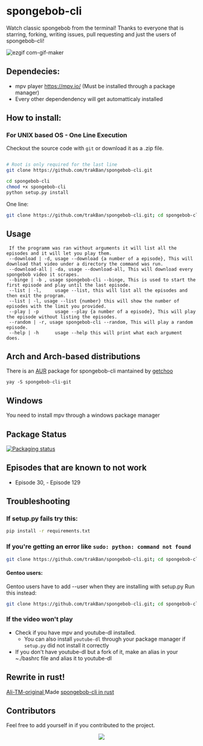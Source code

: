 # spongebob-cli
Watch classic spongebob from the terminal!
Thanks to everyone that is starring, forking, writing issues, pull requesting and just the users of spongebob-cli!

![ezgif com-gif-maker](https://user-images.githubusercontent.com/81049050/165950004-a21d0199-79b5-4ebe-b733-94df1fee918e.gif)

## Dependecies:
- mpv player https://mpv.io/  (Must be installed through a package manager)
- Every other dependendency will get automatticaly installed

## How to install:

### For UNIX based OS - One Line Execution
Checkout the source code with `git` or download it as a .zip file.
```bash

# Root is only required for the last line
git clone https://github.com/trakBan/spongebob-cli.git

cd spongebob-cli
chmod +x spongebob-cli
python setup.py install
```

One line: 
```bash
git clone https://github.com/trakBan/spongebob-cli.git; cd spongebob-cli; chmod +x spongebob-cli; sudo python setup.py install
```

## Usage
```
 If the programm was ran without arguments it will list all the episodes and it will let you play them.
 --download | -d, usage --download {a number of a episode}, This will download that video under a directory the command was run.
 --download-all | -da, usage --download-all, This will download every spongebob video it scrapes.
 --binge | -b , usage spongebob-cli --binge, This is used to start the first episode and play until the last episode.
 --list | -l,     usage --list, this will list all the episodes and then exit the program.
 --list | -l, usage --list {number} this will show the number of episodes with the limit you provided.
 --play | -p      usage --play {a number of a episode}, This will play the episode without listing the episodes.
 --random | -r, usage spongebob-cli --random, This will play a random episode.
 --help | -h      usage --help this will print what each argument does.
```

## Arch and Arch-based distributions
There is an [AUR](https://aur.archlinux.org/packages/spongebob-cli-git/) package for spongebob-cli mantained by [getchoo](https://github.com/getchoo)

```
yay -S spongebob-cli-git
```
## Windows
You need to install mpv through a windows package manager

## Package Status
[![Packaging status](https://repology.org/badge/vertical-allrepos/spongebob-cli.svg)](https://repology.org/project/spongebob-cli/versions)

## Episodes that are known to not work
- Episode 30, - Episode 129

## Troubleshooting

### If setup.py fails try this:
```bash
pip install -r requirements.txt
```

### If you're getting an error like `sudo: python: command not found`
```bash
git clone https://github.com/trakBan/spongebob-cli.git; cd spongebob-cli; chmod +x spongebob-cli; sudo python3 setup.py install
```

#### Gentoo users:
Gentoo users have to add --user when they are installing with setup.py
Run this instead:
```bash
git clone https://github.com/trakBan/spongebob-cli.git; cd spongebob-cli; chmod +x spongebob-cli; python3 setup.py install --user
```

### If the video won't play
- Check if you have mpv and youtube-dl installed.
    - You can also install `youtube-dl` through your package manager if `setup.py` did not install it correctly
- If you don't have youtube-dl but a fork of it, make an alias in your ~./bashrc file and alias it to youtube-dl

## Rewrite in rust!
 [Ali-TM-original ](https://github.com/Ali-TM-original) Made [spongebob-cli in rust](https://github.com/Ali-TM-original/SpongbobCli-Rust)
 
## Contributors
Feel free to add yourself in if you contributed to the project.
<div align="center">
	<a href="https://github.com/trakBan/spongebob-cli/graphs/contributors">
  	<img src="https://contrib.rocks/image?repo=trakBan/spongebob-cli" />
	</a>
</div>
